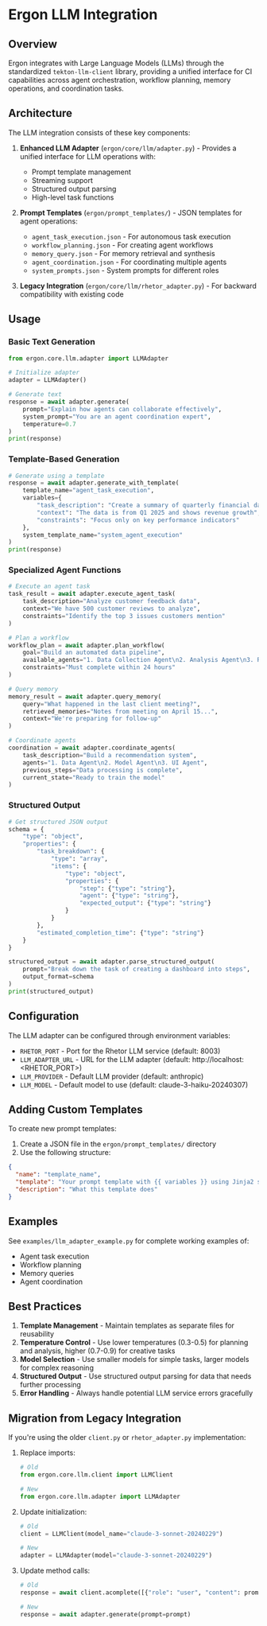# Ergon LLM Integration

## Overview

Ergon integrates with Large Language Models (LLMs) through the standardized `tekton-llm-client` library, providing a unified interface for CI capabilities across agent orchestration, workflow planning, memory operations, and coordination tasks.

## Architecture

The LLM integration consists of these key components:

1. **Enhanced LLM Adapter** (`ergon/core/llm/adapter.py`) - Provides a unified interface for LLM operations with:
   - Prompt template management
   - Streaming support
   - Structured output parsing
   - High-level task functions

2. **Prompt Templates** (`ergon/prompt_templates/`) - JSON templates for agent operations:
   - `agent_task_execution.json` - For autonomous task execution
   - `workflow_planning.json` - For creating agent workflows
   - `memory_query.json` - For memory retrieval and synthesis
   - `agent_coordination.json` - For coordinating multiple agents
   - `system_prompts.json` - System prompts for different roles

3. **Legacy Integration** (`ergon/core/llm/rhetor_adapter.py`) - For backward compatibility with existing code

## Usage

### Basic Text Generation

```python
from ergon.core.llm.adapter import LLMAdapter

# Initialize adapter
adapter = LLMAdapter()

# Generate text
response = await adapter.generate(
    prompt="Explain how agents can collaborate effectively",
    system_prompt="You are an agent coordination expert",
    temperature=0.7
)
print(response)
```

### Template-Based Generation

```python
# Generate using a template
response = await adapter.generate_with_template(
    template_name="agent_task_execution",
    variables={
        "task_description": "Create a summary of quarterly financial data",
        "context": "The data is from Q1 2025 and shows revenue growth",
        "constraints": "Focus only on key performance indicators"
    },
    system_template_name="system_agent_execution"
)
print(response)
```

### Specialized Agent Functions

```python
# Execute an agent task
task_result = await adapter.execute_agent_task(
    task_description="Analyze customer feedback data",
    context="We have 500 customer reviews to analyze",
    constraints="Identify the top 3 issues customers mention"
)

# Plan a workflow
workflow_plan = await adapter.plan_workflow(
    goal="Build an automated data pipeline",
    available_agents="1. Data Collection Agent\n2. Analysis Agent\n3. Reporting Agent",
    constraints="Must complete within 24 hours"
)

# Query memory
memory_result = await adapter.query_memory(
    query="What happened in the last client meeting?",
    retrieved_memories="Notes from meeting on April 15...",
    context="We're preparing for follow-up"
)

# Coordinate agents
coordination = await adapter.coordinate_agents(
    task_description="Build a recommendation system",
    agents="1. Data Agent\n2. Model Agent\n3. UI Agent",
    previous_steps="Data processing is complete",
    current_state="Ready to train the model"
)
```

### Structured Output

```python
# Get structured JSON output
schema = {
    "type": "object",
    "properties": {
        "task_breakdown": {
            "type": "array",
            "items": {
                "type": "object",
                "properties": {
                    "step": {"type": "string"},
                    "agent": {"type": "string"},
                    "expected_output": {"type": "string"}
                }
            }
        },
        "estimated_completion_time": {"type": "string"}
    }
}

structured_output = await adapter.parse_structured_output(
    prompt="Break down the task of creating a dashboard into steps",
    output_format=schema
)
print(structured_output)
```

## Configuration

The LLM adapter can be configured through environment variables:

- `RHETOR_PORT` - Port for the Rhetor LLM service (default: 8003)
- `LLM_ADAPTER_URL` - URL for the LLM adapter (default: http://localhost:<RHETOR_PORT>)
- `LLM_PROVIDER` - Default LLM provider (default: anthropic)
- `LLM_MODEL` - Default model to use (default: claude-3-haiku-20240307)

## Adding Custom Templates

To create new prompt templates:

1. Create a JSON file in the `ergon/prompt_templates/` directory
2. Use the following structure:

```json
{
  "name": "template_name",
  "template": "Your prompt template with {{ variables }} using Jinja2 syntax",
  "description": "What this template does"
}
```

## Examples

See `examples/llm_adapter_example.py` for complete working examples of:

- Agent task execution
- Workflow planning
- Memory queries
- Agent coordination

## Best Practices

1. **Template Management** - Maintain templates as separate files for reusability
2. **Temperature Control** - Use lower temperatures (0.3-0.5) for planning and analysis, higher (0.7-0.9) for creative tasks
3. **Model Selection** - Use smaller models for simple tasks, larger models for complex reasoning
4. **Structured Output** - Use structured output parsing for data that needs further processing
5. **Error Handling** - Always handle potential LLM service errors gracefully

## Migration from Legacy Integration

If you're using the older `client.py` or `rhetor_adapter.py` implementation:

1. Replace imports:
   ```python
   # Old
   from ergon.core.llm.client import LLMClient
   
   # New
   from ergon.core.llm.adapter import LLMAdapter
   ```

2. Update initialization:
   ```python
   # Old
   client = LLMClient(model_name="claude-3-sonnet-20240229")
   
   # New
   adapter = LLMAdapter(model="claude-3-sonnet-20240229")
   ```

3. Update method calls:
   ```python
   # Old
   response = await client.acomplete([{"role": "user", "content": prompt}])
   
   # New
   response = await adapter.generate(prompt=prompt)
   ```